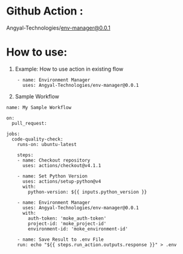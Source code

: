 # Github Action : 
Angyal-Technologies/env-manager@0.0.1


# How to use:

1) Example: How to use action in existing flow
```
    - name: Environment Manager
      uses: Angyal-Technologies/env-manager@0.0.1
```

2) Sample Workflow
```
name: My Sample Workflow

on: 
  pull_request:

jobs:
  code-quality-check:
    runs-on: ubuntu-latest

    steps:
    - name: Checkout repository
      uses: actions/checkout@v4.1.1

    - name: Set Python Version
      uses: actions/setup-python@v4
      with:
        python-version: ${{ inputs.python_version }}

    - name: Environment Manager
      uses: Angyal-Technologies/env-manager@0.0.1
      with:
        auth-token: 'moke_auth-token'
        project-id: 'moke_project-id'
        environment-id: 'moke_environment-id'

    - name: Save Result to .env File
    run: echo "${{ steps.run_action.outputs.response }}" > .env
    
```


